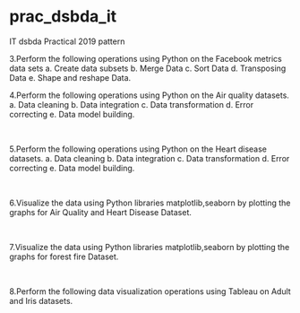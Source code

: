 # prac_dsbda_it
IT dsbda Practical 2019 pattern
<br>

3.Perform the following operations using Python on the Facebook metrics data sets a. Create data subsets b. Merge Data c. Sort Data d. Transposing Data e. Shape and reshape Data.
<br>

4.Perform the following operations using Python on the Air quality datasets. a. Data cleaning b. Data integration c. Data transformation d. Error correcting e. Data model building.

<br>

5.Perform the following operations using Python on the Heart disease datasets. a. Data cleaning b. Data integration c. Data transformation d. Error correcting e. Data model building.

<br>

6.Visualize the data using Python libraries matplotlib,seaborn by plotting the graphs for Air Quality and Heart Disease Dataset.

<br>

7.Visualize the data using Python libraries matplotlib,seaborn by plotting the graphs for forest fire Dataset.

<br>

8.Perform the following data visualization operations using Tableau on Adult and Iris datasets.
